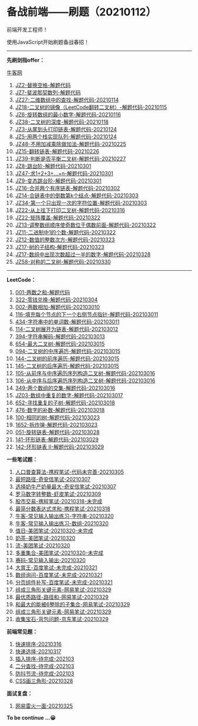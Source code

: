 # 备战前端——刷题（20210112）

前端开发工程师！

使用JavaScript开始刷题备战春招！

------

**先刷剑指offer：**

[牛客网](https://www.nowcoder.com/ta/coding-interviews)

1. [JZ2-替换空格-解题代码](./jianzhiOffer/JZ2-替换空格.js)
2. [JZ7-斐波那契数列-解题代码](./jianzhiOffer/JZ7-斐波那契数列.js)
3. [JZ27-二维数组中的查找-解题代码-20210114](./jianzhiOffer/JZ1-二维数组中的查找.js)
4. [JZ18-二叉树的镜像（LeetCode翻转二叉树）-解题代码-20210115](./jianzhiOffer/JZ18-二叉树的镜像.js)
5. [JZ6-旋转数组的最小数字-解题代码-20210116](./jianzhiOffer/JZ6-旋转数组的最小数字.js)
6. [JZ38-二叉树的深度-解题代码-20210118](./jianzhiOffer/JZ38-二叉树的深度.js)
7. [JZ3-从尾到头打印链表-解题代码-20210124](./jianzhiOffer/JZ3-从尾到头打印链表.js)
8. [JZ5-用两个栈实现队列-解题代码-20210124](./jianzhiOffer/JZ5-用两个栈实现队列.js)
9. [JZ48-不用加减乘除做加法-解题代码-20210225](./jianzhiOffer/JZ48-不用加减乘除做加法.js)
10. [JZ15-翻转链表-解题代码-20210226](./jianzhiOffer/JZ15-反转链表.js)
11. [JZ39-判断是否平衡二叉树-解题代码-20210227](./jianzhiOffer/JZ39-平衡二叉树.js)
12. [JZ8-跳台阶-解题代码-20210301](./jianzhiOffer/JZ8-跳台阶.js)
13. [JZ47-求1+2+3+...+n-解题代码-20210301](./jianzhiOffer/JZ47-求1+2+3+...+n.js)
14. [JZ9-变态跳台阶-解题代码-20210301](./jianzhiOffer/JZ9-变态跳台阶.js)
15. [JZ16-合并两个有序链表-解题代码-20210302](./jianzhiOffer/JZ16-合并两个有序链表.js)
16. [JZ14-合链表中的倒数第k个结点-解题代码-20210303](./jianzhiOffer/JZ14-链表的倒数第k个结点.js)
17. [JZ34-第一个只出现一次的字符位置-解题代码-20210303](./jianzhiOffer/JZ34-第一个只出现一次的字符位置.js)
18. [JZ22-从上往下打印二叉树-解题代码-20210316](./jianzhiOffer/JZ22-从上往下打印二叉树.js)
19. [JZ22-矩阵覆盖-解题代码-20210322](./jianzhiOffer/JZ10-矩阵覆盖.js)
20. [JZ13-调整数组顺序使奇数位于偶数前面-解题代码-20210322](./jianzhiOffer/JZ13-调整数组顺序使奇数位于偶数前面.js)
21. [JZ11-二进制中1的个数-解题代码-20210322](./jianzhiOffer/JZ11-二进制中1的个数.js)
22. [JZ12-数值的整数次方-解题代码-20210323](./jianzhiOffer/JZ12-数值的整数次方.js)
23. [JZ17-树的子结构-解题代码-20210323](./jianzhiOffer/JZ17.树的子结构.js)
24. [JZ17-数组中出现次数超过一半的数字-解题代码-20210328](./jianzhiOffer/JZ28-数组中出现次数超过一半的数字.js)
25. [JZ58-对称的二叉树-解题代码-20210330](./jianzhiOffer/JZ58-对称的二叉树.js)


------

**LeetCode：**

1. [001-两数之和-解题代码](./LeetCode/LC01-twoSum.js)
2. [322-零钱兑换-解题代码-20210304](./LeetCode/LC322-零钱兑换.js)
3. [002-两数相加-解题代码-202103010](./LeetCode/LC002-两数相加.js)
4. [116-填充每个节点的下一个右侧节点指针-解题代码-202103011](./LeetCode/LC116-填充每个节点的下一个右侧节点指针.js)
5. [434-字符串中的单词数-解题代码-202103011](./LeetCode/LC434-字符串中的单词数.js)
6. [114-二叉树展开为链表-解题代码-202103012](./LeetCode/LC114-二叉树展开为链表.js)
7. [394-字符串解码-解题代码-202103013](./LeetCode/LC394-字符串解码.js)
8. [654-最大二叉树-解题代码-202103015](./LeetCode/LC654-最大二叉树.js)
9. [094-二叉树的中序遍历-解题代码-202103015](./LeetCode/LC094-二叉树的中序遍历.js)
10. [144-二叉树的前序遍历-解题代码-202103015](./LeetCode/LC144-二叉树的前序遍历.js)
11. [145-二叉树的后序遍历-解题代码-202103015](./LeetCode/LC145-二叉树的后序遍历.js)
12. [105-从前序与中序遍历序列构造二叉树-解题代码-202103016](./LeetCode/LC105-从前序与中序遍历序列构造二叉树.js)
13. [106-从中序与后序遍历序列构造二叉树-解题代码-202103016](./LeetCode/LC106.从中序与后序遍历序列构造二叉树.js)
14. [349-两个数组的交集-解题代码-202103016](./LeetCode/LC349-两个数组的交集.js)
15. [JZ03-数组中重复的数字-解题代码-202103017](./LeetCode/LC-JZ03数组中重复的数字.js)
16. [652-寻找重复的子树-解题代码-202103018](./LeetCode/LC652-寻找重复的子树.js)
17. [476-数字的补数-解题代码-202103018](./LeetCode/LC476-数字的补数.js)
18. [100-相同的树-解题代码-202103023](./LeetCode/LC100-相同的树.js)
19. [1652-拆炸弹-解题代码-202103023](./LeetCode/LC1652.拆炸弹.js)
20. [051-旋转链表-解题代码-202103028](./LeetCode/LC51-旋转链表.js)
21. [141-环形链表-解题代码-202103029](./LeetCode/LC141-环形链表.js)
22. [142-环形链表 II-解题代码-202103029](./LeetCode/LC142-环形链表II.js)

**一些笔试题：**

1. [人口普查算法-携程笔试-代码未完善-20210305](./my_test/XC-人口普查算法.js)
2. [最短路径-奇安信笔试-20210307](./my_test/QAX-最短路径问题.js)
3. [选择奶牛产奶量最大-奇安信笔试-20210307](./my_test/QAX-奶牛产牛奶问题.js)
4. [罗马数字转整数-虾皮笔试-20210309](./my_test/XP1-罗马数字转整数.js)
5. [股市交易-携程笔试-20210318-未完成](./my_test/BS1-xiecheng-股市交易-未完成.js)
6. [最简分数表达式求和-携程笔试-20210318](./my_test/BS1-xiecheng-最简分数表达式求和.js)
7. [牛客-常见输入输出练习-字符串-20210320](./my_test/牛客-常见输入输出练习-字符串.js)
8. [牛客-常见输入输出练习-数组-20210320](./my_test/牛客-常见输入输出练习-数组.js)
9. [值日-美团笔试-20210320-未完成](./my_test/BS2-meituan-值日.js)
10. [奶茶-美团笔试-20210320](./my_test/BS2-meituan-奶茶.js)
11. [流-美团笔试-20210320](./my_test/BS2-meituan-流.js)
12. [多重集合-美团笔试-20210320-未完成](./my_test/BS2-meituan-多重集合.js)
13. [赛码-常见输入输出-20210320](./my_test/赛码-常见输入输出.js)
14. [大胃王-百度笔试-未完成-20210321](./my_test/BS3-baidu-大胃王-未完成.js)
15. [数组询问-百度笔试-未完成-20210321](./my_test/BS3-baidu-大胃王-未完成.js)
16. [分页组件补写-百度笔试-未完成-20210321](./my_test/BS3-baidu-分页组件-补写js代码-未完成)
17. [组成三角形关键元素-网易笔试-20210329](./my_test/BS4-NetEase-组成三角形关键元素.js)
18. [最优质路径-路径和-网易笔试-20210329](./my_test/BS4-NetEase-最优质路径-路径和.js)
19. [和最大的能被6整除的子集合-网易笔试-20210329](./my_test/BS4-NetEase-和最大的能被6整除的子集合.js)
20. [组成三角形关键元素-网易笔试-20210329](./my_test/BS4-NetEase-编辑距离.js)
20. [收集宝石-背包问题-京东笔试-20210329](./my_test/BS5-JD-收集宝石-背包问题.js)

**前端常见题：**

1. [快速排序-20210316](./FE_Algorithm/CJ1-快速排序.js)
2. [快速选择-20210317](./FE_Algorithm/CJ3-快速选择.js)
3. [插入排序-待完成-202103](./FE_Algorithm/)
4. [二分查找-待完成-202103](./FE_Algorithm/)
5. [防抖节流-待完成-202103](./FE_Algorithm/)
6. [CSS画三角形-20210328](./FE_Algorithm/CJ4-CSS画三角形.html)

**面试复盘：**

1. [网易雷火一面-20210325](./myInterview/网易雷火一面20210325.md)

**To be continue ...😀**